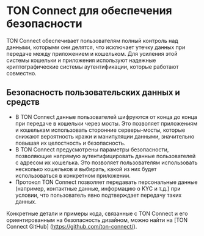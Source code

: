 # TON Connect для обеспечения безопасности

TON Connect обеспечивает пользователям полный контроль над данными, которыми они делятся, что исключает утечку данных при передаче между приложением и кошельком. Для усиления этой системы кошельки и приложения используют надежные криптографические системы аутентификации, которые работают совместно.

## Безопасность пользовательских данных и средств

- В TON Connect данные пользователей шифруются от конца до конца при передаче в кошельки через мосты. Это позволяет приложениям и кошелькам использовать сторонние серверы-мосты, которые снижают вероятность кражи и манипуляции данными, значительно повышая их целостность и безопасность.
- В TON Connect предусмотрены параметры безопасности, позволяющие напрямую аутентифицировать данные пользователей с адресом их кошелька. Это позволяет пользователям использовать несколько кошельков и выбирать, какой из них будет использоваться в конкретном приложении.
- Протокол TON Connect позволяет передавать персональные данные (например, контактные данные, информацию о KYC и т.д.) при условии, что пользователь явно подтверждает передачу таких данных.

Конкретные детали и примеры кода, связанные с TON Connect и его ориентированным на безопасность дизайном, можно найти на [TON Connect GitHub] (https://github.com/ton-connect/).
